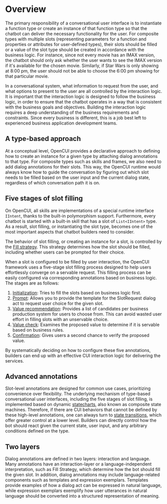 # Overview
The primary responsibility of a conversational user interface is to instantiate a function type or create an instance of that function type so that the chatbot can deliver the necessary functionality for the user. For composite types with multiple slots (representing parameters for a function and properties or attributes for user-defined types), their slots should be filled or a value of the slot type should be created in accordance with the business logic. For instance, since not every movie has an IMAX version, the chatbot should only ask whether the user wants to see the IMAX version if it's available for the chosen movie. Similarly, if Star Wars is only showing at 8:00 pm, the user should not be able to choose the 6:00 pm showing for that particular movie.

In a conversational system, what information to request from the user, and what options to present to the user are all controlled by the interaction logic. It is important that the interaction logic is designed to follow the business logic, in order to ensure that the chatbot operates in a way that is consistent with the business goals and objectives. Building the interaction logic requires a deep understanding of the business requirements and constraints. Since every business is different, this is a job best left to experienced business application development teams.

## A type-based approach
At a conceptual level, OpenCUI provides a declarative approach to defining how to create an instance for a given type by attaching dialog annotations to that type. For composite types such as skills and frames, we also need to add dialog annotations for their slots. This way, the OpenCUI runtime would always know how to guide the conversation by figuring out which slot needs to be filled based on the user input and the current dialog state, regardless of which conversation path it is on.

## Five stages of slot filling
On OpenCUI, all skills are implementations of a special runtime interface `IIntent`, thanks to the built-in polymorphism support. Furthermore, every chatbot is started with a built-in skill that has a slot of `List<IIntent>` type. As a result, slot filling, or instantiating the slot type, becomes one of the most important aspects that chatbot builders need to consider.

The behavior of slot filling, or creating an instance for a slot, is controlled by the [Fill strategy](../reference/annotations/fillstrategy.md). This strategy determines how the slot should be filled, including whether users can be prompted for their choice. 

When a slot is configured to be filled by user interaction, the OpenCUI framework uses a five-stage slot filling process designed to help users effortlessly converge on a servable request. This filling process can be easily configured via corresponding annotations based on business logic. The stages are as follows:
1. [Initialization](../reference/annotations/init.md): Tries to fill the slots based on business logic first.
2. [Prompt](../reference/annotations/templatesandexemplars.md#prompt): Allows you to provide the template for the SlotRequest dialog act to request user choice for the given slot.
3. [Value recommendation](../reference/annotations/valuerec.md): Provides a list of candidates per business production system for users to choose from. This can avoid wasted user effort in filling slots with an unservable choice.
4. [Value check](../reference/annotations/valuecheck.md): Examines the proposed value to determine if it is servable based on business rules.
5. [Confirmation](../reference/annotations/confirmation.md): Gives users a second chance to verify the proposed value.

By systematically deciding on how to configure these five annotations, builders can end up with an effective CUI interaction logic for delivering the services. 

## Advanced annotations
Slot-level annotations are designed for common use cases, prioritizing convenience over flexibility. The underlying mechanism of type-based conversational user interfaces, including the five stages of slot filling, is implemented based on dynamic [statecharts](https://statecharts.dev/), also known as composite state machines. Therefore, if there are CUI behaviors that cannot be defined by these high-level annotations, one can always turn to [state transitions](../reference/annotations/transition.md), which offer greater control at a lower level. Builders can directly control how the bot should react given the current state, user input, and any arbitrary conditions defined on the type.

## Two layers
Dialog annotations are defined in two layers: interaction and language. Many annotations have an interaction-layer or a language-independent interpretation, such as Fill Strategy, which determine how the bot should fill the given slot. In addition, dialog annotations may include language-related components such as templates and expression exemplars. Templates provide examples of how a dialog act can be expressed in natural language, while expression exemplars exemplify how user utterances in natural language should be converted into a structured representation of meaning.